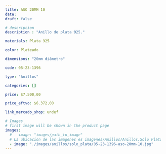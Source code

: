 ```yaml
---
title: ASO 20MM 10
date: 
draft: false

# descripcion
description : "Anillo de plata 925."

materials: Plata 925

color: Plateado

dimensions: "20mm diámetro"

code: 05-23-1396

type: "Anillos"

categories: []

price: $7.500,00

price_eftvo: $6.372,00

link_mercado_shop: undef

# Images
# first image will be shown in the product page
images:
  # - image: "images/path_to_image"
  # La ubicacion de las imagenes es imagenes/Anillos/Anillos.Solo Plata/05-23-1396-aso-20mm-10
  - image: "./images/anillos/solo_plata/05-23-1396-aso-20mm-10.jpg"
---
```

